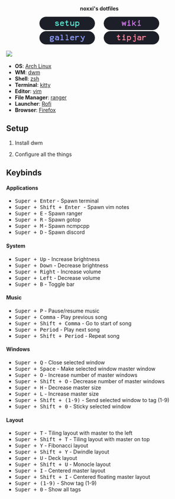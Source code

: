 <p align="center">
  <b>noxxi's dotfiles</b>
</p>

<p align="center">
<a href="#setup"><img width="150px" style="padding: 0 10px;" src=".assets/setup.png"></a>
<a href="https://github.com/noooxxi/dotfiles/wiki"><img width="150px" style="padding: 0 10px;" src=".assets/wiki.png"></a>
<a href="https://github.com/noooxxi/dotfiles/wiki/Gallery"><img width="150px" style="padding: 0 10px;" src=".assets/gallery.png"></a>
<a href="#tipjar"><img width="150px" style="padding: 0 10px;" src=".assets/tipjar.png"></a>
</p>

<img src="https://i.imgur.com/FXnnfHT.png">

+ **OS**: [Arch Linux](https://www.archlinux.org/about/)
+ **WM**: [dwm](https://suckless.org/dwm)
+ **Shell**: [zsh](https://wiki.archlinux.org/index.php/Zsh)
+ **Terminal**: [kitty](https://github.com/kovidgoyal/kitty/)
+ **Editor**: [vim](https://vim.org/)
+ **File Manager**: [ranger](https://github.com/ranger/ranger)
+ **Launcher**: [Rofi](https://github.com/davatorium/rofi)
+ **Browser**: [Firefox](https://www.mozilla.org/en-US/firefox/new/)

## Setup

1. Install dwm

2. Configure all the things


## Keybinds

#### Applications
+ <kbd>Super + Enter</kbd> - Spawn terminal
+ <kbd>Super + Shift + Enter </kbd> - Spawn vim notes
+ <kbd>Super + E</kbd> - Spawn ranger
+ <kbd>Super + R</kbd> - Spawn gotop
+ <kbd>Super + M</kbd> - Spawn ncmpcpp
+ <kbd>Super + D</kbd> - Spawn discord

#### System
+ <kbd>Super + Up</kbd> - Increase brightness
+ <kbd>Super + Down</kbd> - Decrease brightness
+ <kbd>Super + Right</kbd> - Increase volume
+ <kbd>Super + Left</kbd> - Decrease volume
+ <kbd>Super + B</kbd> - Toggle bar

#### Music
+ <kbd>Super + P</kbd> - Pause/resume music
+ <kbd>Super + Comma</kbd> - Play previous song
+ <kbd>Super + Shift + Comma</kbd> - Go to start of song
+ <kbd>Super + Period</kbd> - Play next song
+ <kbd>Super + Shift + Period</kbd> - Repeat song

#### Windows
+ <kbd>Super + Q</kbd> - Close selected window
+ <kbd>Super + Space</kbd> - Make selected window master window
+ <kbd>Super + O</kbd> - Increase number of master windows
+ <kbd>Super + Shift + O</kbd> - Decrease number of master windows
+ <kbd>Super + H</kbd> - Decrease master size
+ <kbd>Super + L</kbd> - Increase master size
+ <kbd>Super + Shift + (1-9)</kbd> - Send selected window to tag (1-9)
+ <kbd>Super + Shift + 0</kbd> - Sticky selected window

#### Layout
+ <kbd>Super + T</kbd> - Tiling layout with master to the left
+ <kbd>Super + Shift + T</kbd> - Tiling layout with master on top
+ <kbd>Super + Y</kbd> - Fibonacci layout
+ <kbd>Super + Shift + Y</kbd> - Dwindle layout
+ <kbd>Super + U</kbd> - Deck layout
+ <kbd>Super + Shift + U</kbd> - Monocle layout
+ <kbd>Super + I</kbd> - Centered master layout
+ <kbd>Super + Shift + I</kbd> - Centered floating master layout
+ <kbd>Super + (1-9)</kbd> - Show tag (1-9)
+ <kbd>Super + 0</kbd> - Show all tags
